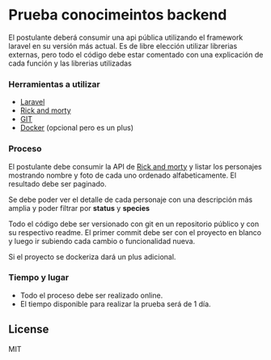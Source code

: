 # Prueba conocimeintos backend

El postulante deberá consumir una api pública utilizando el framework laravel en su versión más actual.
Es de libre elección utilizar librerias externas, pero todo el código debe estar comentado con una explicación de cada función y las librerias utilizadas 

### Herramientas a utilizar

- [Laravel]
- [Rick and morty]
- [GIT]
- [Docker] (opcional pero es un plus)

### Proceso

El postulante debe consumir la API de [Rick and morty] y listar los personajes mostrando nombre y foto de cada uno ordenado alfabeticamente. El resultado debe ser paginado.

Se debe poder ver el detalle de cada personaje con una descripción más amplia y poder filtrar por **status** y **species**

Todo el código debe ser versionado con git en un repositorio público y con su respectivo readme. El primer commit debe ser con el proyecto en blanco y luego ir subiendo cada cambio o funcionalidad nueva.

Si el proyecto se dockeriza dará un plus adicional.

### Tiempo y lugar

- Todo el proceso debe ser realizado online.
- El tiempo disponible para realizar la prueba será de 1 día.

## License

MIT

   [Laravel]: <https://laravel.com/>
   [Rick and morty]: <https://rickandmortyapi.com/>
   [Docker]: <https://www.docker.com/>
   [GIT]: <https://git-scm.com/>
